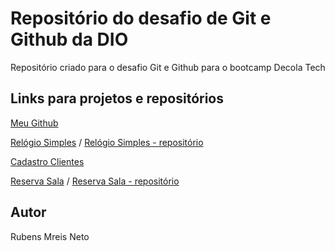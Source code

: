 # Repositório do desafio de Git e Github da DIO
Repositório criado para o desafio Git e Github para o bootcamp Decola Tech

## Links para projetos e repositórios

[Meu Github](https://github.com/rubensmneto96)

[Relógio Simples](https://rubensmneto96.github.io/relogio-simples2/) /
[Relógio Simples - repositório](https://github.com/rubensmneto96/relogio-simples2)

[Cadastro Clientes](https://cadastro-mostrar-clientes.herokuapp.com/)

[Reserva Sala](http://reserva-sala-rails.herokuapp.com/) /
[Reserva Sala - repositório](https://github.com/rubensmneto96/reserva-sala-rails)

## Autor

Rubens Mreis Neto
